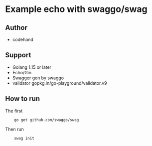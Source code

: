 # Example echo with swaggo/swag

## Author

- codehand

## Support

- Golang 1.15 or later 
- Echo/Gin
- Swagger gen by swaggo
- validator gopkg.in/go-playground/validator.v9

## How to run
The first
```
    go get github.com/swaggo/swag
```

Then run
```
    swag init
```